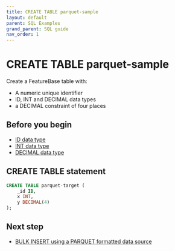 ```yaml
---
title: CREATE TABLE parquet-sample
layout: default
parent: SQL Examples
grand_parent: SQL guide
nav_order: 1
---
```


# CREATE TABLE parquet-sample

Create a FeatureBase table with:
* A numeric unique identifier
* ID, INT and DECIMAL data types
* a DECIMAL constraint of four places

## Before you begin

* [ID data type](/docs/sql-guide/data-types/data-type-id)
* [INT data type](/docs/sql-guide/data-types/data-type-int)
* [DECIMAL data type](/docs/sql-guide/data-types/data-type-decimal)

## CREATE TABLE statement

```sql
CREATE TABLE parquet-target (
    _id ID,
    x INT,
    y DECIMAL(4)
);
```

## Next step

* [BULK INSERT using a PARQUET formatted data source](/docs/sql-guide/examples/insert-bulk-parquet/sql-eg-insert-bulk-parquet)
